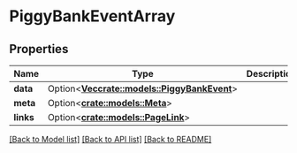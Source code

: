 # PiggyBankEventArray

## Properties

Name | Type | Description | Notes
------------ | ------------- | ------------- | -------------
**data** | Option<[**Vec<crate::models::PiggyBankEvent>**](PiggyBankEvent.md)> |  | [optional]
**meta** | Option<[**crate::models::Meta**](Meta.md)> |  | [optional]
**links** | Option<[**crate::models::PageLink**](PageLink.md)> |  | [optional]

[[Back to Model list]](../README.md#documentation-for-models) [[Back to API list]](../README.md#documentation-for-api-endpoints) [[Back to README]](../README.md)


